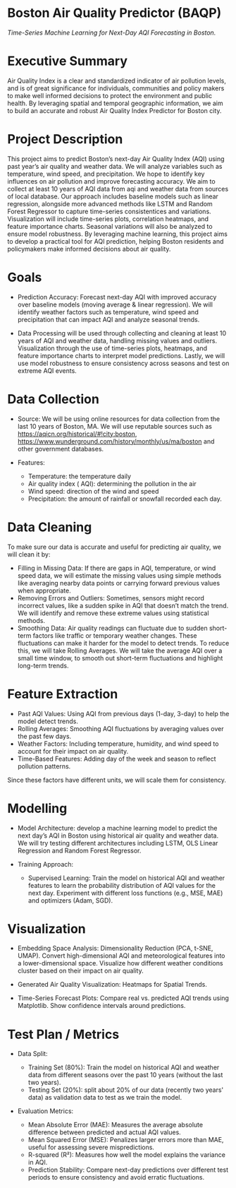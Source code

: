 # Boston Air Quality Predictor (BAQP)
 _Time-Series Machine Learning for Next-Day AQI Forecasting in Boston._
# Executive Summary
Air Quality Index is a clear and standardized indicator of air pollution levels, and is of great significance for individuals, communities and policy makers to make well informed decisions to protect the environment and public health. By leveraging spatial and temporal geographic information, we aim to build an accurate and robust Air Quality Index Predictor for Boston city.


# Project Description
This project aims to predict Boston’s next-day Air Quality Index (AQI) using past year’s air quality and weather data. We will analyze variables such as temperature, wind speed, and precipitation. We hope to identify key influences on air pollution and improve forecasting accuracy. We aim to collect at least 10 years of AQI data from aqi and weather data from sources of local database. Our approach includes baseline models such as linear regression, alongside more advanced methods like LSTM and Random Forest Regressor to capture time-series consistentices and variations. Visualization will include time-series plots, correlation heatmaps, and feature importance charts. Seasonal variations will also be analyzed to ensure model robustness.
By leveraging machine learning, this project aims to develop a practical tool for AQI prediction, helping Boston residents and policymakers make informed decisions about air quality.


# Goals
- Prediction Accuracy: Forecast next-day AQI with improved accuracy over baseline models (moving average & linear regression). We will identify weather factors such as temperature, wind speed and precipitation that can impact AQI and analyze seasonal trends.

- Data Processing will be used through collecting and cleaning at least 10 years of AQI and weather data, handling missing values and outliers. Visualization through the use of time-series plots, heatmaps, and feature importance charts to interpret model predictions. Lastly, we will use model robustness to ensure consistency across seasons and test on extreme AQI events.



# Data Collection 
- Source: 
We will be using online resources for data collection from the last 10 years of Boston, MA. We will use reputable sources such as https://aqicn.org/historical/#!city:boston, https://www.wunderground.com/history/monthly/us/ma/boston and other government databases. 

- Features:
  - Temperature: the temperature daily
  - Air quality index ( AQI): determining the pollution in the air 
  - Wind speed: direction of the wind and speed
  - Precipitation: the amount of rainfall or snowfall recorded each day.


# Data Cleaning
To make sure our data is accurate and useful for predicting air quality, we will clean it by:

- Filling in Missing Data: If there are gaps in AQI, temperature, or wind speed data, we will estimate the missing values using simple methods like averaging nearby data points or carrying forward previous values when appropriate.
- Removing Errors and Outliers: Sometimes, sensors might record incorrect values, like a sudden spike in AQI that doesn’t match the trend. We will identify and remove these extreme values using statistical methods.
- Smoothing Data: Air quality readings can fluctuate due to sudden short-term factors like traffic or temporary weather changes. These fluctuations can make it harder for the model to detect trends. To reduce this, we will take Rolling Averages. We will take the average AQI over a small time window, to smooth out short-term fluctuations and highlight long-term trends.

# Feature Extraction
- Past AQI Values: Using AQI from previous days (1-day, 3-day) to help the model detect trends.
- Rolling Averages: Smoothing AQI fluctuations by averaging values over the past few days.
- Weather Factors: Including temperature, humidity, and wind speed to account for their impact on air quality.
- Time-Based Features: Adding day of the week and season to reflect pollution patterns.

Since these factors have different units, we will scale them for consistency.

# Modelling
- Model Architecture: develop a machine learning model to predict the next day’s AQI in Boston using historical air quality and weather data. We will try testing different architectures including LSTM, OLS Linear Regression and Random Forest Regressor.

- Training Approach: 
  - Supervised Learning: Train the model on historical AQI and weather features to learn the probability distribution of AQI values for the next day. Experiment with different loss functions (e.g., MSE, MAE) and optimizers (Adam, SGD).


# Visualization
- Embedding Space Analysis: 
Dimensionality Reduction (PCA, t-SNE, UMAP). Convert high-dimensional AQI and meteorological features into a lower-dimensional space. Visualize how different weather conditions cluster based on their impact on air quality.

- Generated Air Quality Visualization: Heatmaps for Spatial Trends. 

- Time-Series Forecast Plots: Compare real vs. predicted AQI trends using Matplotlib. Show confidence intervals around predictions.


# Test Plan / Metrics
- Data Split:
  - Training Set (80%): Train the model on historical AQI and weather data from different seasons over the past 10 years (without the last two years).
  - Testing Set (20%): split about 20% of our data (recently two years' data) as validation data to test as we train the model.

- Evaluation Metrics:
  - Mean Absolute Error (MAE): Measures the average absolute difference between predicted and actual AQI values.
  - Mean Squared Error (MSE): Penalizes larger errors more than MAE, useful for assessing severe mispredictions.
  - R-squared (R²): Measures how well the model explains the variance in AQI.
  - Prediction Stability: Compare next-day predictions over different test periods to ensure consistency and avoid erratic fluctuations.
